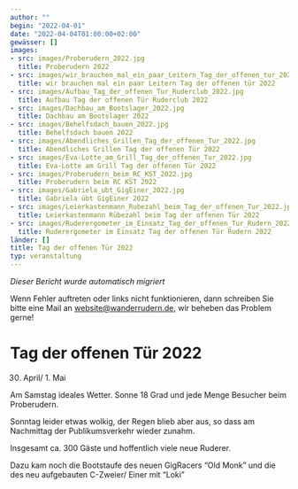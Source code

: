 ```yaml
---
author: ""
begin: "2022-04-01"
date: "2022-04-04T01:00:00+02:00"
gewässer: []
images:
- src: images/Proberudern_2022.jpg
  title: Proberudern 2022
- src: images/wir_brauchen_mal_ein_paar_Leitern_Tag_der_offenen_tur_2022.jpg
  title: wir brauchen mal ein paar Leitern Tag der offenen tür 2022
- src: images/Aufbau_Tag_der_offenen_Tur_Ruderclub_2022.jpg
  title: Aufbau Tag der offenen Tür Ruderclub 2022
- src: images/Dachbau_am_Bootslager_2022.jpg
  title: Dachbau am Bootslager 2022
- src: images/Behelfsdach_bauen_2022.jpg
  title: Behelfsdach bauen 2022
- src: images/Abendliches_Grillen_Tag_der_offenen_Tur_2022.jpg
  title: Abendliches Grillen Tag der offenen Tür 2022
- src: images/Eva-Lotte_am_Grill_Tag_der_offenen_Tur_2022.jpg
  title: Eva-Lotte am Grill Tag der offenen Tür 2022
- src: images/Proberudern_beim_RC_KST_2022.jpg
  title: Proberudern beim RC KST 2022
- src: images/Gabriela_ubt_GigEiner_2022.jpg
  title: Gabriela übt GigEiner 2022
- src: images/Leierkastenmann_Rubezahl_beim_Tag_der_offenen_Tur_2022.jpg
  title: Leierkastenmann Rübezahl beim Tag der offenen Tür 2022
- src: images/Ruderergometer_im_Einsatz_Tag_der_offenen_Tur_Rudern_2022.jpg
  title: Ruderergometer im Einsatz Tag der offenen Tür Rudern 2022
länder: []
title: Tag der offenen Tür 2022
typ: veranstaltung
---
```



*Dieser Bericht wurde automatisch migriert*

Wenn Fehler auftreten oder links nicht funktionieren, dann schreiben Sie bitte eine Mail an website@wanderrudern.de, wir beheben das Problem gerne!



# Tag der offenen Tür 2022


30. April/ 1. Mai

Am Samstag ideales Wetter. Sonne 18 Grad und jede Menge Besucher beim Proberudern.

Sonntag leider etwas wolkig, der Regen blieb aber aus, so dass am Nachmittag der Publikumsverkehr wieder zunahm.

Insgesamt ca. 300 Gäste und hoffentlich viele neue Ruderer.

Dazu kam noch die Bootstaufe des neuen GigRacers “Old Monk” und die des neu aufgebauten C-Zweier/ Einer mit “Loki”